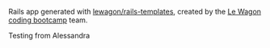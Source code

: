 Rails app generated with [lewagon/rails-templates](https://github.com/lewagon/rails-templates), created by the [Le Wagon coding bootcamp](https://www.lewagon.com) team.

Testing from Alessandra
